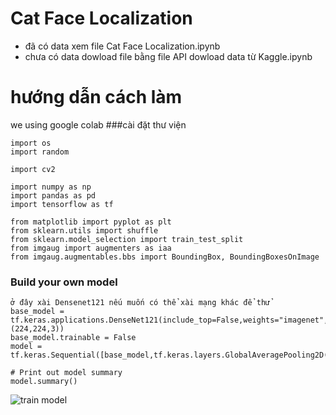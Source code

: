 # Cat Face Localization

* đã có data xem file Cat Face Localization.ipynb
* chưa có data dowload file bằng file API dowload data từ Kaggle.ipynb

# hướng dẫn cách làm
we using google colab
###cài đặt thư viện
```
import os
import random

import cv2

import numpy as np
import pandas as pd
import tensorflow as tf

from matplotlib import pyplot as plt
from sklearn.utils import shuffle
from sklearn.model_selection import train_test_split
from imgaug import augmenters as iaa
from imgaug.augmentables.bbs import BoundingBox, BoundingBoxesOnImage
```
### Build your own model
```
ở đây xài Densenet121 nếu muốn có thể xài mạng khác để thử
base_model = tf.keras.applications.DenseNet121(include_top=False,weights="imagenet",input_shape=(224,224,3))
base_model.trainable = False
model = tf.keras.Sequential([base_model,tf.keras.layers.GlobalAveragePooling2D(),tf.keras.layers.Dense(4,activation='softmax')])

# Print out model summary
model.summary()
```
![train model](https://user-images.githubusercontent.com/61773507/96671767-d4b65380-138c-11eb-969b-17783c7c43f6.png)
